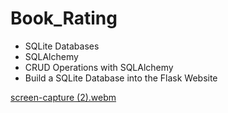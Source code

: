 # Book_Rating

- SQLite Databases
- SQLAlchemy
- CRUD Operations with SQLAlchemy
- Build a SQLite Database into the Flask Website
 
[screen-capture (2).webm](https://github.com/AymirAydinli/Book-Reviewer/assets/22778361/4e0fed79-d048-4042-921d-c55d7a336658)
